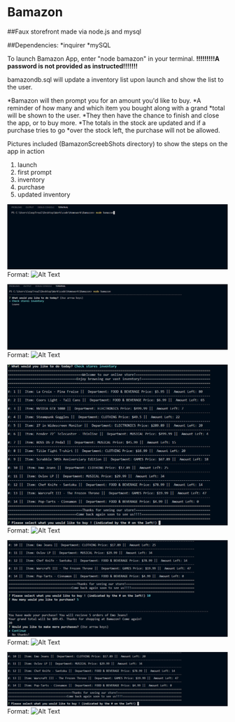 # Bamazon
##Faux storefront made via node.js and mysql

##Dependencies:
    *inquirer
    *mySQL

To launch Bamazon App, enter "node bamazon" in your terminal.
**!!!!!!!!!A password is not provided as instructed!!!!!!!**

bamazondb.sql will update a inventory list upon launch and show the list to the user.

*Bamazon will then prompt you for an amount you'd like to buy.
*A reminder of how many and which item you bought along with a grand *total will be shown to the user.
*They then have the chance to finish and close the app, or to buy more.
*The totals in the stock are updated and if a purchase tries to go *over the stock left, the purchase will not be allowed.


Pictures included (BamazonScreebShots directory) to show the steps on the app in action

1. launch
1. first prompt
1. inventory
1. purchase
1. updated inventory


![GitHub Logo](/BamazonScreenShots/1Launching.png)
Format: ![Alt Text](url)

![GitHub Logo](/BamazonScreenShots/2FirstCheck.png)
Format: ![Alt Text](url)

![GitHub Logo](\BamazonScreenShots\3Inventory.png)
Format: ![Alt Text](url)

![GitHub Logo](/BamazonScreenShots/4Purchase.png)
Format: ![Alt Text](url)

![GitHub Logo](/BamazonScreenShots/5Updated.png)
Format: ![Alt Text](url)